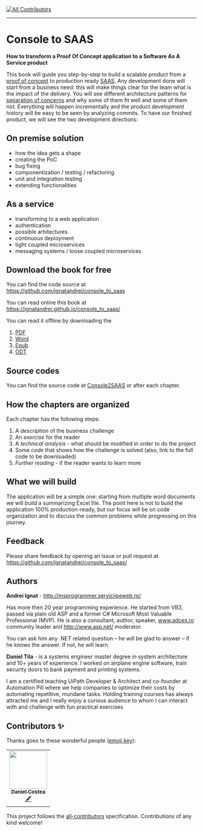 
<!-- ALL-CONTRIBUTORS-BADGE:START - Do not remove or modify this section -->
[![All Contributors](https://img.shields.io/badge/all_contributors-1-orange.svg?style=flat-square)](#contributors-)
<!-- ALL-CONTRIBUTORS-BADGE:END -->
_________________

# Console to SAAS
**How to transform a Proof Of Concept application to a Software As A Service product**

This book will guide you step-by-step to build a scalable product from a [proof of concept](https://en.wikipedia.org/wiki/Proof_of_concept) to production ready [SAAS](https://en.wikipedia.org/wiki/Software_as_a_service). 
Any development done will start from a business need: this will make things clear for the team what is the impact of the delivery.
You will see different architecture patterns for [separation of concerns](https://en.wikipedia.org/wiki/Separation_of_concerns) and why some of them fit well and some of them not. Everything will happen incrementally and the product development history will be easy to be seen by analyzing commits.
To have our finished product, we will see the two development directions:
## On premise solution
- how the idea gets a shape
- creating the PoC
- bug fixing 
- componentization / testing / refactoring
- unit and integration testing
- extending functionalities 
## As a service
- transforming to a web application
- authentication
- possible arhitectures
- continuous deployment
- tight coupled microservices
- messaging systems / loose coupled microservices


## Download the book for free 

You can find the code source at 
https://github.com/ignatandrei/console_to_saas

You can read online this book at https://ignatandrei.github.io/console_to_saas/
   
You can read it offline by downloading the 
1. [PDF](https://ignatandrei.github.io/console_to_saas/consoleToSaas.pdf.html)
2. [Word](https://ignatandrei.github.io/console_to_saas/consoleToSaas.docx.html)
3. [Epub](https://ignatandrei.github.io/console_to_saas/consoleToSaas.epub.html)
4. [ODT](https://ignatandrei.github.io/console_to_saas/consoleToSaas.odt.html)

## Source codes

You can find the source code at [Console2SAAS](https://github.com/ignatandrei/console_to_saas/) or after each chapter.

## How the chapters are organized

Each chapter has the following steps:
1. A *description* of the business challenge 
2. An *exercise* for the reader
3. A *technical analysis*  - what should be modified in order to do the project
4. Some *code* that shows how the challenge is solved (also, link to the full code to be downloaded)
5. *Further reading* - if the reader wants to learn more 

## What we will build

The application will be a simple one: starting from multiple word documents we will build a summarizing Excel file. The point here is not to build the application 100% production-ready, but our focus will be on code organization and to discuss the common problems while progressing on this journey.

## Feedback

Please share feedback by opening an issue or pull request at https://github.com/ignatandrei/console_to_saas/

## Authors

**Andrei Ignat** - http://msprogrammer.serviciipeweb.ro/

Has more then 20 year programming experience. He started from VB3, passed via plain old ASP and a former C# Microsoft Most Valuable Professional (MVP).
He is also a consultant, author, speaker, www.adces.ro community leader and http://www.asp.net/ moderator.

You can ask him any .NET related question – he will be glad to answer – if he knows the answer. If not, he will learn.

**Daniel Tila** - is a systems engineer master degree in system architecture and 10+ years of experience. I worked on airplane engine software, train security doors to bank payment and printing systems. 

I am a certified teaching UiPath Developer & Architect and co-founder at Automation Pill where we help companies to optimize their costs by automating repetitive, mundane tasks. Holding training courses has always attracted me and I really enjoy a curious audience to whom I can interact with and challenge with fun practical exercises 


## Contributors ✨

Thanks goes to these wonderful people ([emoji key](https://allcontributors.org/docs/en/emoji-key)):

<!-- ALL-CONTRIBUTORS-LIST:START - Do not remove or modify this section -->
<!-- prettier-ignore-start -->
<!-- markdownlint-disable -->
<table>
  <tr>
    <td align="center"><a href="http://www.apexcode.ro"><img src="https://avatars3.githubusercontent.com/u/15055082?v=4" width="100px;" alt=""/><br /><sub><b>Daniel Costea</b></sub></a><br /><a href="#content-dcostea" title="Content">🖋</a></td>
  </tr>
</table>

<!-- markdownlint-enable -->
<!-- prettier-ignore-end -->
<!-- ALL-CONTRIBUTORS-LIST:END -->

This project follows the [all-contributors](https://github.com/all-contributors/all-contributors) specification. Contributions of any kind welcome!
